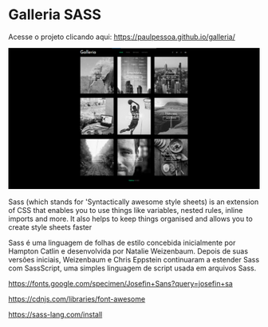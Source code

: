 # Galleria SASS

Acesse o projeto clicando aqui: https://paulpessoa.github.io/galleria/

![](img/imagem-pagina-galleria.png)


Sass (which stands for 'Syntactically awesome style sheets) is an extension of CSS that enables you to use things like variables, nested rules, inline imports and more. It also helps to keep things organised and allows you to create style sheets faster

Sass é uma linguagem de folhas de estilo concebida inicialmente por Hampton Catlin e desenvolvida por Natalie Weizenbaum. Depois de suas versões iniciais, Weizenbaum e Chris Eppstein continuaram a estender Sass com SassScript, uma simples linguagem de script usada em arquivos Sass.


https://fonts.google.com/specimen/Josefin+Sans?query=josefin+sa

https://cdnjs.com/libraries/font-awesome

https://sass-lang.com/install